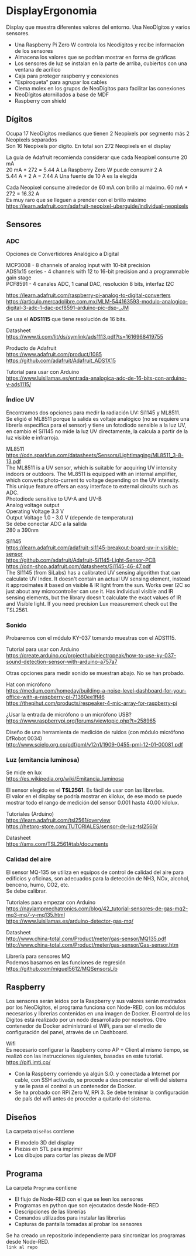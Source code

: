 # DisplayErgonomia
Display que muestra diferentes valores del entorno. Usa NeoDígitos y varios sensores.  

+ Una Raspberry Pi Zero W controla los Neodígitos y recibe información de los sensores  
+ Almacena los valores que se podrían mostrar en forma de gráficas  
+ Los sensores de luz se instalan en la parte de arriba, cubiertos con una ventana de acrílico  
+ Caja para proteger raspberry y conexiones  
+ "Espiroqueta" para agrupar los cables  
+ Clema molex en los grupos de NeoDígitos para facilitar las conexiones  
+ NeoDígitos atornillados a base de MDF  
+ Raspberry con shield  

## Dígitos
Ocupa 17 NeoDígitos medianos que tienen 2 Neopixels por segmento más 2 Neopixels separados  
Son 16 Neopixels por dígito. En total son 272 Neopixels en el display  

La guía de Adafruit recomienda considerar que cada Neopixel consume 20 mA  
20 mA * 272 = 5.44 A
La Raspberry Zero W puede consumir 2 A  
5.44 A + 2 A = 7.44 A
Una fuente de 10 A es la elegida  

Cada Neopixel consume alrededor de 60 mA con brillo al máximo. 60 mA * 272 = 16.32 A  
Es muy raro que se lleguen a prender con el brillo máximo    
https://learn.adafruit.com/adafruit-neopixel-uberguide/individual-neopixels  

## Sensores

### ADC
Opciones de Convertidores Analógico a Digital  

MCP3008 - 8 channels of analog input with 10-bit precision  
ADS1x15 series - 4 channels with 12 to 16-bit precision and a programmable gain stage  
PCF8591 - 4 canales ADC, 1 canal DAC, resolución 8 bits, interfaz I2C  

https://learn.adafruit.com/raspberry-pi-analog-to-digital-converters  
https://articulo.mercadolibre.com.mx/MLM-544163593-modulo-analogico-digital-3-adc-1-dac-pcf8591-arduino-pic-dsp-_JM  

Se usa el **ADS1115** que tiene resolución de 16 bits.  

Datasheet  
https://www.ti.com/lit/ds/symlink/ads1113.pdf?ts=1616968419755  

Producto de Adafruit  
https://www.adafruit.com/product/1085  
https://github.com/adafruit/Adafruit_ADS1X15  

Tutorial para usar con Arduino  
https://www.luisllamas.es/entrada-analogica-adc-de-16-bits-con-arduino-y-ads1115/  

### Índice UV

Encontramos dos opciones para medir la radiación UV: Si1145 y ML8511.  
Se eligió el ML8511 porque la salida es voltaje analógico (no se requiere una librería específica para el sensor)
y tiene un fotodiodo sensible a la luz UV, en cambio el Si1145 no mide la luz UV directamente, la calcula
a partir de la luz visible e infrarroja.  

ML8511  
https://cdn.sparkfun.com/datasheets/Sensors/LightImaging/ML8511_3-8-13.pdf  
The ML8511 is a UV sensor, which is suitable for acquiring UV intensity indoors or outdoors. The ML8511 is
equipped with an internal amplifier, which converts photo-current to voltage depending on the UV intensity.
This unique feature offers an easy interface to external circuits such as ADC.  
Photodiode sensitive to UV-A and UV-B  
Analog voltage output  
Operating Voltage 3.3 V  
Output Voltage 1.0 - 3.0 V (depende de temperatura)  
Se debe conectar ADC a la salida  
280 a 390nm  

Si1145  
https://learn.adafruit.com/adafruit-si1145-breakout-board-uv-ir-visible-sensor  
https://github.com/adafruit/Adafruit-Si1145-Light-Sensor-PCB  
https://cdn-shop.adafruit.com/datasheets/Si1145-46-47.pdf  
The SI1145 (from SiLabs) has a calibrated UV sensing algorithm that can calculate UV Index.
It doesn't contain an actual UV sensing element, instead it approximates it based on visible & IR light from the sun.
Works over I2C so just about any microcontroller can use it.
Has individual visible and IR sensing elements, but the library doesn't calculate the exact values of IR and Visible light.
If you need precision Lux measurement check out the TSL2561.

### Sonido
Probaremos con el módulo KY-037 tomando muestras con el ADS1115.  

Tutorial para usar con Arduino  
https://create.arduino.cc/projecthub/electropeak/how-to-use-ky-037-sound-detection-sensor-with-arduino-a757a7  

Otras opciones para medir sonido se muestran abajo. No se han probado.  

Hat con micrófono  
https://medium.com/homeday/building-a-noise-level-dashboard-for-your-office-with-a-raspberry-pi-71360ee1ff46  
https://thepihut.com/products/respeaker-4-mic-array-for-raspberry-pi  

¿Usar la entrada de micrófono o un micrófono USB?  
https://www.raspberrypi.org/forums/viewtopic.php?t=258965  

Diseño de una herramienta de medición de ruidos (con módulo micrófono DfRobot 0034)  
http://www.scielo.org.co/pdf/pml/v12n1/1909-0455-pml-12-01-00081.pdf  

### Luz (emitancia luminosa)  
Se mide en lux  
https://es.wikipedia.org/wiki/Emitancia_luminosa  

El sensor elegido es el **TSL2561**. Es fácil de usar con las librerías.  
El valor en el display se podría mostrar en kilolux, de ese modo se puede mostrar todo el rango
de medición del sensor 0.001 hasta 40.00 kilolux.  

Tutoriales (Arduino)  
https://learn.adafruit.com/tsl2561/overview  
https://hetpro-store.com/TUTORIALES/sensor-de-luz-tsl2560/  

Datasheet  
https://ams.com/TSL2561#tab/documents  

### Calidad del aire
El sensor MQ-135 se utiliza en equipos de control de calidad del aire para edificios y oficinas,
son adecuados para la detección de NH3, NOx, alcohol, benceno, humo, CO2, etc.  
Se debe calibrar.  

Tutoriales para empezar con Arduino  
https://naylampmechatronics.com/blog/42_tutorial-sensores-de-gas-mq2-mq3-mq7-y-mq135.html  
https://www.luisllamas.es/arduino-detector-gas-mq/  

Datasheet  
http://www.china-total.com/Product/meter/gas-sensor/MQ135.pdf  
http://www.china-total.com/Product/meter/gas-sensor/Gas-sensor.htm  

Librería para sensores MQ  
Podemos basarnos en las funciones de regresión  
https://github.com/miguel5612/MQSensorsLib  


## Raspberry
Los sensores serán leidos por la Raspberry y sus valores serán mostrados por los NeoDígitos, el programa funciona con Node-RED, con 
los módulos necesarios y librerias contenidas en una imagen de Docker. El control de los Dígitos está realizado por un nodo desarrollado 
por nosotros. Otro contenedor de Docker administrará el WiFi, para ser el medio de configuración del panel, através de un Dashboard.

Wifi  
Es necesario configurar la Raspberry como AP + Client al mismo tiempo, se realizó con las instrucciones siguientes, basadas en este tutorial.  
https://pifi.imti.co/  

- Con la Raspberry corriendo ya algún S.O. y conectada a Internet por cable, con SSH activado, 
se procede a desconecatar el wifi del sistema y se le pasa el control a un contenedor de Docker.
- Se ha probado con RPi Zero W, RPi 3. Se debe terminar la configuración de país del wifi antes de proceder a quitarlo del sistema.

## Diseños
La carpeta `Diseños` contiene 

+ El modelo 3D del display
+ Piezas en STL para imprimir
+ Los dibujos para cortar las piezas de MDF

## Programa
La carpeta `Programa` contiene 

+ El flujo de Node-RED con el que se leen los sensores
+ Programas en python que son ejecutados desde Node-RED
+ Descripciones de las librerías
+ Comandos utilizados para instalar las librerías
+ Capturas de pantalla tomadas al probar los sensores

Se ha creado un repositorio independiente para sincronizar los programas desde Node-RED.  
`link al repo`
